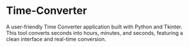 # Time-Converter
A user-friendly Time Converter application built with Python and Tkinter. This tool converts seconds into hours, minutes, and seconds, featuring a clean interface and real-time conversion.
